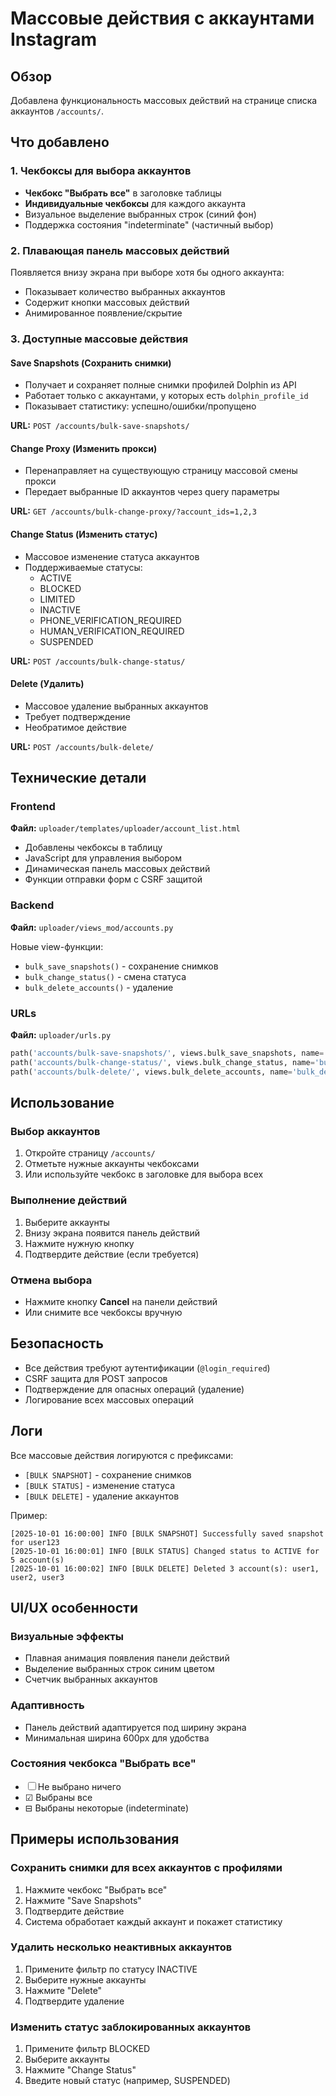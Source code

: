 # Массовые действия с аккаунтами Instagram

## Обзор

Добавлена функциональность массовых действий на странице списка аккаунтов `/accounts/`.

## Что добавлено

### 1. Чекбоксы для выбора аккаунтов
- **Чекбокс "Выбрать все"** в заголовке таблицы
- **Индивидуальные чекбоксы** для каждого аккаунта
- Визуальное выделение выбранных строк (синий фон)
- Поддержка состояния "indeterminate" (частичный выбор)

### 2. Плавающая панель массовых действий
Появляется внизу экрана при выборе хотя бы одного аккаунта:
- Показывает количество выбранных аккаунтов
- Содержит кнопки массовых действий
- Анимированное появление/скрытие

### 3. Доступные массовые действия

#### **Save Snapshots** (Сохранить снимки)
- Получает и сохраняет полные снимки профилей Dolphin из API
- Работает только с аккаунтами, у которых есть `dolphin_profile_id`
- Показывает статистику: успешно/ошибки/пропущено

**URL:** `POST /accounts/bulk-save-snapshots/`

#### **Change Proxy** (Изменить прокси)
- Перенаправляет на существующую страницу массовой смены прокси
- Передает выбранные ID аккаунтов через query параметры

**URL:** `GET /accounts/bulk-change-proxy/?account_ids=1,2,3`

#### **Change Status** (Изменить статус)
- Массовое изменение статуса аккаунтов
- Поддерживаемые статусы:
  - ACTIVE
  - BLOCKED
  - LIMITED
  - INACTIVE
  - PHONE_VERIFICATION_REQUIRED
  - HUMAN_VERIFICATION_REQUIRED
  - SUSPENDED

**URL:** `POST /accounts/bulk-change-status/`

#### **Delete** (Удалить)
- Массовое удаление выбранных аккаунтов
- Требует подтверждение
- Необратимое действие

**URL:** `POST /accounts/bulk-delete/`

## Технические детали

### Frontend
**Файл:** `uploader/templates/uploader/account_list.html`

- Добавлены чекбоксы в таблицу
- JavaScript для управления выбором
- Динамическая панель массовых действий
- Функции отправки форм с CSRF защитой

### Backend
**Файл:** `uploader/views_mod/accounts.py`

Новые view-функции:
- `bulk_save_snapshots()` - сохранение снимков
- `bulk_change_status()` - смена статуса
- `bulk_delete_accounts()` - удаление

### URLs
**Файл:** `uploader/urls.py`

```python
path('accounts/bulk-save-snapshots/', views.bulk_save_snapshots, name='bulk_save_snapshots'),
path('accounts/bulk-change-status/', views.bulk_change_status, name='bulk_change_status'),
path('accounts/bulk-delete/', views.bulk_delete_accounts, name='bulk_delete_accounts'),
```

## Использование

### Выбор аккаунтов
1. Откройте страницу `/accounts/`
2. Отметьте нужные аккаунты чекбоксами
3. Или используйте чекбокс в заголовке для выбора всех

### Выполнение действий
1. Выберите аккаунты
2. Внизу экрана появится панель действий
3. Нажмите нужную кнопку
4. Подтвердите действие (если требуется)

### Отмена выбора
- Нажмите кнопку **Cancel** на панели действий
- Или снимите все чекбоксы вручную

## Безопасность

- Все действия требуют аутентификации (`@login_required`)
- CSRF защита для POST запросов
- Подтверждение для опасных операций (удаление)
- Логирование всех массовых операций

## Логи

Все массовые действия логируются с префиксами:
- `[BULK SNAPSHOT]` - сохранение снимков
- `[BULK STATUS]` - изменение статуса
- `[BULK DELETE]` - удаление аккаунтов

Пример:
```
[2025-10-01 16:00:00] INFO [BULK SNAPSHOT] Successfully saved snapshot for user123
[2025-10-01 16:00:01] INFO [BULK STATUS] Changed status to ACTIVE for 5 account(s)
[2025-10-01 16:00:02] INFO [BULK DELETE] Deleted 3 account(s): user1, user2, user3
```

## UI/UX особенности

### Визуальные эффекты
- Плавная анимация появления панели действий
- Выделение выбранных строк синим цветом
- Счетчик выбранных аккаунтов

### Адаптивность
- Панель действий адаптируется под ширину экрана
- Минимальная ширина 600px для удобства

### Состояния чекбокса "Выбрать все"
- ☐ Не выбрано ничего
- ☑ Выбраны все
- ⊟ Выбраны некоторые (indeterminate)

## Примеры использования

### Сохранить снимки для всех аккаунтов с профилями
1. Нажмите чекбокс "Выбрать все"
2. Нажмите "Save Snapshots"
3. Подтвердите действие
4. Система обработает каждый аккаунт и покажет статистику

### Удалить несколько неактивных аккаунтов
1. Примените фильтр по статусу INACTIVE
2. Выберите нужные аккаунты
3. Нажмите "Delete"
4. Подтвердите удаление

### Изменить статус заблокированных аккаунтов
1. Примените фильтр BLOCKED
2. Выберите аккаунты
3. Нажмите "Change Status"
4. Введите новый статус (например, SUSPENDED)


